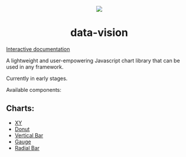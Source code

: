 <p align="center">
    <a href="https://data-vision.graphieros.com/"><img src="https://data-vision.graphieros.com/android-chrome-192x192.png"></a>
    <h1 align="center">data-vision</h1>
</p>

[Interactive documentation](https://data-vision.graphieros.com/)

A lightweight and user-empowering Javascript chart library that can be used in any framework.

Currently in early stages.

Available components:

## Charts:
- [XY](https://data-vision.graphieros.com/docs#xy)
- [Donut](https://data-vision.graphieros.com/docs#donut)
- [Vertical Bar](https://data-vision.graphieros.com/docs#vertical-bar)
- [Gauge](https://data-vision.graphieros.com/docs#gauge)
- [Radial Bar](https://data-vision.graphieros.com/docs#radial-bar)